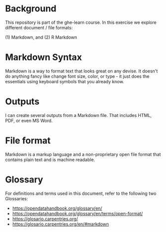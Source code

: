 # Background

This repository is part of the ghe-learn course. In this exercise we explore different document / file formats:

(1) Markdown, and (2)  R Markdown

# Markdown Syntax

Markdown is a way to format text that looks great on any devise. It doesn't do anything fancy like change font size, color, or type - it just does the essentials using keyboard symbols that you already know.

# Outputs

I can create several outputs from a Markdown file. That includes HTML, PDF, or even MS Word.

# File format

Markdown is a markup language and a non-proprietary open file format that contains plain text and is machine readable.

# Glossary

For definitions and terms used in this document, refer to the following two Glossaries:

- https://opendatahandbook.org/glossary/en/
- https://opendatahandbook.org/glossary/en/terms/open-format/
- https://glosario.carpentries.org/
- https://glosario.carpentries.org/en/#markdown
